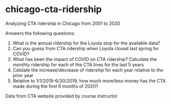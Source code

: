 # chicago-cta-ridership
Analyzing CTA ridership in Chicago from 2001 to 2020

Answers the following questions:

1. What is the annual ridership for the Loyola stop for the available data?
2. Can you guess from CTA ridership when Loyola closed last spring for COVID?
3. What has been the impact of COVID on CTA ridership? Calculate the monthly ridership for each of the CTA lines for the last 5 years
4. Calulate the increase/decrease of ridership for each year relative to the prior year
5. Relative to 1/1/2019-6/30/2019, how much more/less money has the CTA made during the first 6 months of 2020?

Data from CTA website provided by course instructor
